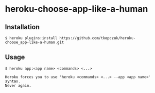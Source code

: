 heroku-choose-app-like-a-human
==============================

## Installation

    $ heroku plugins:install https://github.com/tkopczuk/heroku-choose_app-like-a-human.git

## Usage

    $ heroku app:<app name> <commands> <...>
    
    Heroku forces you to use 'heroku <commands> <...> --app <app name>' syntax. 
    Never again.
